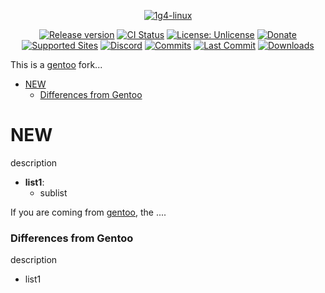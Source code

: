 <div align="center">

[![1g4-linux](https://raw.githubusercontent.com/jopamo/bp/master/.github/logo.png)](#readme)

[![Release version](https://img.shields.io/github/v/release/jopamo/bp?color=blue&label=&style=for-the-badge)](https://github.com/jopamo/bp/releases/latest)
[![CI Status](https://img.shields.io/github/workflow/status/jopamo/bp/Core%20Tests/master?label=&style=for-the-badge)](https://github.com/jopamo/bp/actions)
[![License: Unlicense](https://img.shields.io/badge/-Unlicense-blue.svg?style=for-the-badge)](LICENSE)
[![Donate](https://img.shields.io/badge/_-Donate-red.svg?logo=githubsponsors&labelColor=555555&style=for-the-badge)](Collaborators.md#collaborators)
[![Supported Sites](https://img.shields.io/badge/-Supported_Sites-brightgreen.svg?style=for-the-badge)](supportedsites.md)
[![Discord](https://img.shields.io/discord/xxxxxxxxx?color=blue&label=​&logo=discord&style=for-the-badge)](https://discord.gg/xxxxxxxxx)
[![Commits](https://img.shields.io/github/commit-activity/m/jopamo/bp?label=commits&style=for-the-badge)](https://github.com/jopamo/bp/commits)
[![Last Commit](https://img.shields.io/github/last-commit/jopamo/bp/master?label=&style=for-the-badge)](https://github.com/jopamo/bp/commits)
[![Downloads](https://img.shields.io/github/downloads/jopamo/bp/total?style=for-the-badge&color=blue)](https://github.com/jopamo/bp/releases/latest)

</div>

This is a [gentoo](https://github.com/gentoo/gentoo) fork...

* [NEW](#new)
    * [Differences from Gentoo](#differences-from-gentoo-behavior)

# NEW
description

* **list1**:
    * sublist
  

If you are coming from [gentoo](https://github.com/gentoo/gentoo), the ....

### Differences from Gentoo

description

* list1
